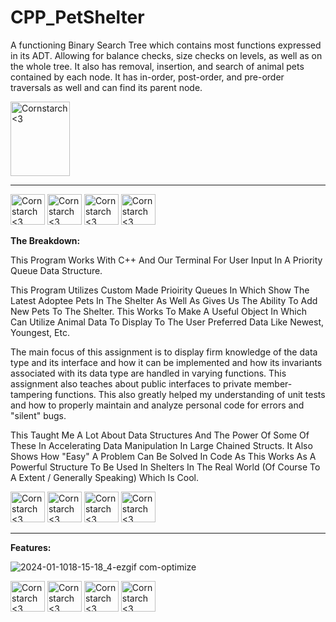 # CPP_PetShelter
  A functioning Binary Search Tree which contains most functions expressed in its ADT. Allowing for balance checks, size checks on levels, as well as on the whole tree. It also has removal, insertion, and search of animal pets contained by each node. It has in-order, post-order, and pre-order traversals as well and can find its parent node. 
  
  <img src="https://github.com/Kingerthanu/CPP_PetShelter/assets/76754592/21b89786-c687-49d0-9e1a-42e8c73b95ed" alt="Cornstarch <3" width="95" height="119">

----------------------------------------------
<img src="https://github.com/Kingerthanu/CPP_PetShelter/assets/76754592/ed8e0280-67fc-40d0-b411-e5b0cc6f4ea5" alt="Cornstarch <3" width="55" height="49"> <img src="https://github.com/Kingerthanu/CPP_PetShelter/assets/76754592/ed8e0280-67fc-40d0-b411-e5b0cc6f4ea5" alt="Cornstarch <3" width="55" height="49"> <img src="https://github.com/Kingerthanu/CPP_PetShelter/assets/76754592/ed8e0280-67fc-40d0-b411-e5b0cc6f4ea5" alt="Cornstarch <3" width="55" height="49"> <img src="https://github.com/Kingerthanu/CPP_PetShelter/assets/76754592/ed8e0280-67fc-40d0-b411-e5b0cc6f4ea5" alt="Cornstarch <3" width="55" height="49">


**The Breakdown:**

This Program Works With C++ And Our Terminal For User Input In A Priority Queue Data Structure.

This Program Utilizes Custom Made Prioirity Queues In Which Show The Latest Adoptee Pets In The Shelter As Well As Gives Us The Ability To Add New Pets To The Shelter. This Works To Make A Useful Object In Which Can Utilize Animal Data To Display To The User Preferred Data Like Newest, Youngest, Etc.

  The main focus of this assignment is to display firm knowledge of the data type and its interface and how it can be implemented and how its invariants associated with its data type are handled in varying functions. This assignment also teaches about public interfaces to private member-tampering functions. This also greatly helped my understanding of unit tests and how to properly maintain and analyze personal code for errors and "silent" bugs.

  This Taught Me A Lot About Data Structures And The Power Of Some Of These In Accelerating Data Manipulation In Large Chained Structs. It Also Shows How "Easy" A Problem Can Be Solved In Code As This Works As A Powerful Structure To Be Used In Shelters In The Real World (Of Course To A Extent / Generally Speaking) Which Is Cool.

<img src="https://github.com/Kingerthanu/CPP_PetShelter/assets/76754592/06fdfea5-bd63-486b-a02f-5c46f8769a33" alt="Cornstarch <3" width="55" height="49"> <img src="https://github.com/Kingerthanu/CPP_PetShelter/assets/76754592/06fdfea5-bd63-486b-a02f-5c46f8769a33" alt="Cornstarch <3" width="55" height="49"> <img src="https://github.com/Kingerthanu/CPP_PetShelter/assets/76754592/06fdfea5-bd63-486b-a02f-5c46f8769a33" alt="Cornstarch <3" width="55" height="49"> <img src="https://github.com/Kingerthanu/CPP_PetShelter/assets/76754592/06fdfea5-bd63-486b-a02f-5c46f8769a33" alt="Cornstarch <3" width="55" height="49">


----------------------------------------------




**Features:**
  
![2024-01-1018-15-18_4-ezgif com-optimize](https://github.com/Kingerthanu/CPP_PetShelter/assets/76754592/8fd10515-6d73-4fe2-b427-e3a1b9398c17)


<img src="https://github.com/Kingerthanu/CPP_PetShelter/assets/76754592/dcf63446-a699-4570-8ac5-306cecddc644" alt="Cornstarch <3" width="55" height="49"> <img src="https://github.com/Kingerthanu/CPP_PetShelter/assets/76754592/dcf63446-a699-4570-8ac5-306cecddc644" alt="Cornstarch <3" width="55" height="49"> <img src="https://github.com/Kingerthanu/CPP_PetShelter/assets/76754592/dcf63446-a699-4570-8ac5-306cecddc644" alt="Cornstarch <3" width="55" height="49"> <img src="https://github.com/Kingerthanu/CPP_PetShelter/assets/76754592/dcf63446-a699-4570-8ac5-306cecddc644" alt="Cornstarch <3" width="55" height="49">
